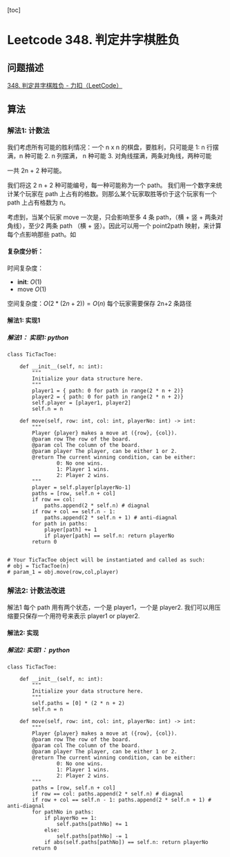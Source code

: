 
[toc]

# Leetcode 348. 判定井字棋胜负

## 问题描述

[348. 判定井字棋胜负 - 力扣（LeetCode）](https://leetcode-cn.com/problems/design-tic-tac-toe/)

## 算法

### 解法1: 计数法

我们考虑所有可能的胜利情况：一个 n x n 的棋盘，要胜利，只可能是
1: n 行摆满，n 种可能
2. n 列摆满， n 种可能
3. 对角线摆满，两条对角线，两种可能

一共 2n + 2 种可能。

我们将这 2 n + 2 种可能编号，每一种可能称为一个 path。
我们用一个数字来统计某个玩家在 path 上占有的格数。则那么某个玩家取胜等价于这个玩家有一个 path 上占有格数为 n。

考虑到，当某个玩家 move 一次是，只会影响至多 4 条 path，（横 + 竖 + 两条对角线），至少2 两条 path （横 + 竖）。因此可以用一个 point2path 映射，来计算每个点影响那些 path。如

#### 复杂度分析：

时间复杂度：
- __init__: $O(1)$
- move $O(1)$

空间复杂度：$O(2 * (2n + 2)) = O(n)$ 每个玩家需要保存 2n+2 条路径

#### 解法1: 实现1

##### 解法1： 实现1: python

```
class TicTacToe:

    def __init__(self, n: int):
        """
        Initialize your data structure here.
        """
        player1 = { path: 0 for path in range(2 * n + 2)}
        player2 = { path: 0 for path in range(2 * n + 2)}
        self.player = [player1, player2]
        self.n = n
        
    def move(self, row: int, col: int, playerNo: int) -> int:
        """
        Player {player} makes a move at ({row}, {col}).
        @param row The row of the board.
        @param col The column of the board.
        @param player The player, can be either 1 or 2.
        @return The current winning condition, can be either:
                0: No one wins.
                1: Player 1 wins.
                2: Player 2 wins.
        """
        player = self.player[playerNo-1]
        paths = [row, self.n + col]
        if row == col:
            paths.append(2 * self.n) # diagnal
        if row + col == self.n - 1:
            paths.append(2 * self.n + 1) # anti-diagnal
        for path in paths:
            player[path] += 1
            if player[path] == self.n: return playerNo
        return 0


# Your TicTacToe object will be instantiated and called as such:
# obj = TicTacToe(n)
# param_1 = obj.move(row,col,player)
```

### 解法2: 计数法改进

解法1 每个 path 用有两个状态，一个是 player1，一个是 player2. 我们可以用压缩要只保存一个用符号来表示 player1 or player2.

#### 解法2: 实现

##### 解法2: 实现1： python

```
class TicTacToe:

    def __init__(self, n: int):
        """
        Initialize your data structure here.
        """
        self.paths = [0] * (2 * n + 2)
        self.n = n
        
    def move(self, row: int, col: int, playerNo: int) -> int:
        """
        Player {player} makes a move at ({row}, {col}).
        @param row The row of the board.
        @param col The column of the board.
        @param player The player, can be either 1 or 2.
        @return The current winning condition, can be either:
                0: No one wins.
                1: Player 1 wins.
                2: Player 2 wins.
        """
        paths = [row, self.n + col]
        if row == col: paths.append(2 * self.n) # diagnal
        if row + col == self.n - 1: paths.append(2 * self.n + 1) # anti-diagnal
        for pathNo in paths:
            if playerNo == 1:
                self.paths[pathNo] += 1
            else:
                self.paths[pathNo] -= 1
            if abs(self.paths[pathNo]) == self.n: return playerNo
        return 0
```